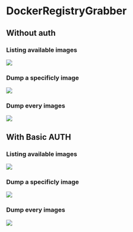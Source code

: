 # DockerRegistryGrabber

## Without auth 

### Listing available images  
![](screendshot/list.png)

### Dump a specificly image 
![](screendshot/dump1.png)

### Dump every images 
![](screendshot/dump_all.png)

## With Basic AUTH 

### Listing available images  
![](screendshot/authlist.png)

### Dump a specificly image 
![](screendshot/authdump1.png)

### Dump every images 
![](screendshot/dump_all.png)

